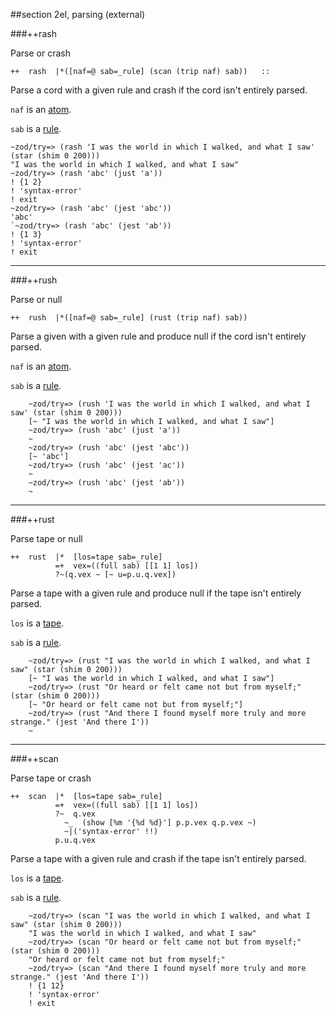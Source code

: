 ##section 2eI, parsing (external)       

###++rash

Parse or crash

```
++  rash  |*([naf=@ sab=_rule] (scan (trip naf) sab))   ::
```

Parse a cord with a given rule and crash if the cord isn't entirely parsed.

`naf` is an [atom]().

`sab` is a [rule]().

    ~zod/try=> (rash 'I was the world in which I walked, and what I saw' (star (shim 0 200)))
    "I was the world in which I walked, and what I saw"
    ~zod/try=> (rash 'abc' (just 'a'))
    ! {1 2}
    ! 'syntax-error'
    ! exit
    ~zod/try=> (rash 'abc' (jest 'abc'))
    'abc'
    `~zod/try=> (rash 'abc' (jest 'ab'))
    ! {1 3}
    ! 'syntax-error'
    ! exit

---

###++rush

Parse or null

```
++  rush  |*([naf=@ sab=_rule] (rust (trip naf) sab))
```

Parse a given with a given rule and produce null if the cord isn't entirely parsed.


`naf` is an [atom]().

`sab` is a [rule]().

        ~zod/try=> (rush 'I was the world in which I walked, and what I saw' (star (shim 0 200)))
        [~ "I was the world in which I walked, and what I saw"]
        ~zod/try=> (rush 'abc' (just 'a'))
        ~
        ~zod/try=> (rush 'abc' (jest 'abc'))
        [~ 'abc']
        ~zod/try=> (rush 'abc' (jest 'ac'))
        ~
        ~zod/try=> (rush 'abc' (jest 'ab'))
        ~

---

###++rust

Parse tape or null

```
++  rust  |*  [los=tape sab=_rule]
          =+  vex=((full sab) [[1 1] los])
          ?~(q.vex ~ [~ u=p.u.q.vex])
```

Parse a tape with a given rule and produce null if the tape isn't entirely parsed.

`los` is a [tape]().

`sab` is a [rule]().

        ~zod/try=> (rust "I was the world in which I walked, and what I saw" (star (shim 0 200)))
        [~ "I was the world in which I walked, and what I saw"]
        ~zod/try=> (rust "Or heard or felt came not but from myself;" (star (shim 0 200)))
        [~ "Or heard or felt came not but from myself;"]
        ~zod/try=> (rust "And there I found myself more truly and more strange." (jest 'And there I'))
        ~

---

###++scan

Parse tape or crash

```
++  scan  |*  [los=tape sab=_rule]
          =+  vex=((full sab) [[1 1] los])
          ?~  q.vex
            ~_  (show [%m '{%d %d}'] p.p.vex q.p.vex ~)
            ~|('syntax-error' !!)
          p.u.q.vex
```

Parse a tape with a given rule and crash if the tape isn't entirely parsed.

`los` is a [tape]().

`sab` is a [rule]().

        ~zod/try=> (scan "I was the world in which I walked, and what I saw" (star (shim 0 200)))
        "I was the world in which I walked, and what I saw"
        ~zod/try=> (scan "Or heard or felt came not but from myself;" (star (shim 0 200)))
        "Or heard or felt came not but from myself;"
        ~zod/try=> (scan "And there I found myself more truly and more strange." (jest 'And there I'))
        ! {1 12}
        ! 'syntax-error'
        ! exit
